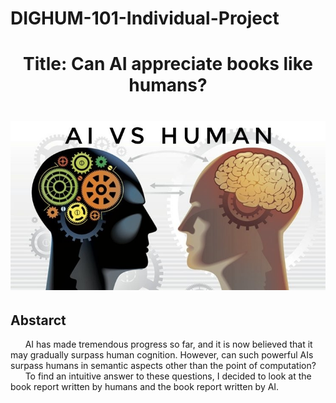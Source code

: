 # DIGHUM-101-Individual-Project

<h1 align="center">
    Title: Can AI appreciate books like humans?
<h1/>

<p align="center">
  <img src="./Img/aiVsHuman.jpeg" />
</p>
    
## Abstarct

&nbsp;&nbsp;&nbsp;&nbsp;&nbsp;&nbsp;AI has made tremendous progress so far, and it is now believed that it may gradually surpass human cognition. However, can such powerful AIs surpass humans in semantic aspects other than the point of computation?<br>
&nbsp;&nbsp;&nbsp;&nbsp;&nbsp;&nbsp;To find an intuitive answer to these questions, I decided to look at the book report written by humans and the book report written by AI.

